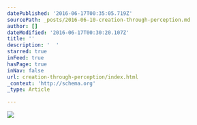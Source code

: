 ```yaml
---
datePublished: '2016-06-17T00:35:05.719Z'
sourcePath: _posts/2016-06-10-creation-through-perception.md
author: []
dateModified: '2016-06-17T00:30:20.107Z'
title: ''
description: '  '
starred: true
inFeed: true
hasPage: true
inNav: false
url: creation-through-perception/index.html
_context: 'http://schema.org'
_type: Article

---
```

![  ](https://s3-us-west-2.amazonaws.com/the-grid-img/p/b65c0883703f71fe8c299a49a170cd3981475642.png)